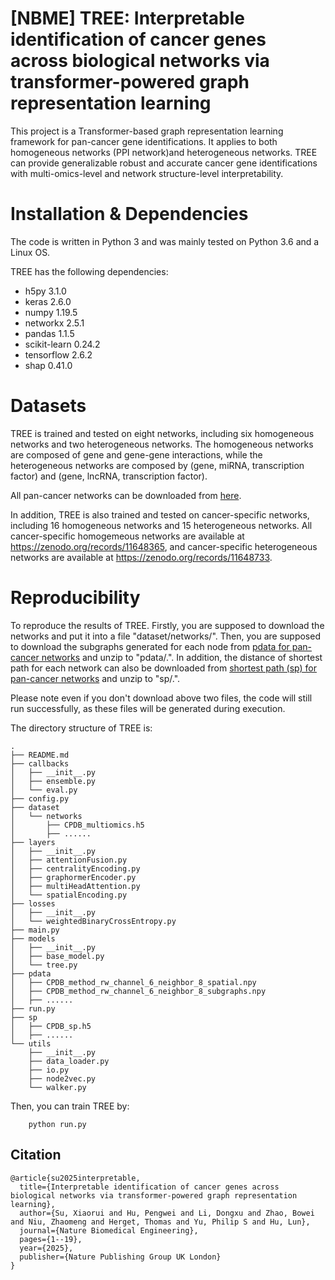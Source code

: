 # [NBME] 	TREE: Interpretable identification of cancer genes across biological networks via transformer-powered graph representation learning
This project is a Transformer-based graph representation learning framework for pan-cancer gene identifications. It applies to both homogeneous networks (PPI network)and heterogeneous networks. TREE can provide generalizable robust and accurate cancer gene identifications with multi-omics-level and network structure-level interpretability. 

# Installation & Dependencies
The code is written in Python 3 and was mainly tested on Python 3.6 and a Linux OS. 

TREE has the following dependencies:
* h5py 3.1.0
* keras 2.6.0
* numpy 1.19.5
* networkx 2.5.1
* pandas 1.1.5
* scikit-learn 0.24.2
* tensorflow 2.6.2
* shap 0.41.0


# Datasets
TREE is trained and tested on eight networks, including six homogeneous networks and two heterogeneous networks. The homogeneous networks are composed of gene and gene-gene interactions, while the heterogeneous networks are composed by (gene, miRNA, transcription factor) and (gene, lncRNA, transcription factor).

All pan-cancer networks can be downloaded from [here](https://zenodo.org/records/11648891).

In addition, TREE is also trained and tested on cancer-specific networks, including 16 homogeneous networks and 15 heterogeneous networks. All cancer-specific homogemeous networks are available at https://zenodo.org/records/11648365, and cancer-specific heterogeneous networks are available at https://zenodo.org/records/11648733.

# Reproducibility
To reproduce the results of TREE. Firstly, you are supposed to download the networks and put it into a file "dataset/networks/". Then, you are supposed to download the subgraphs generated for each node from [pdata for pan-cancer networks](https://zenodo.org/records/15045885) and unzip to "pdata/.". In addition, the distance of shortest path for each network can also be downloaded from [shortest path (sp) for pan-cancer networks](https://zenodo.org/records/15045711) and unzip to "sp/.". 

Please note even if you don't download above two files, the code will still run successfully, as these files will be generated during execution.


The directory structure of TREE is:
```
.
├── README.md
├── callbacks
│   ├── __init__.py
│   ├── ensemble.py
│   └── eval.py
├── config.py
├── dataset
│   └── networks
│       ├── CPDB_multiomics.h5
│       ├── ......
├── layers
│   ├── __init__.py
│   ├── attentionFusion.py
│   ├── centralityEncoding.py
│   ├── graphormerEncoder.py
│   ├── multiHeadAttention.py
│   └── spatialEncoding.py
├── losses
│   ├── __init__.py
│   └── weightedBinaryCrossEntropy.py
├── main.py
├── models
│   ├── __init__.py
│   ├── base_model.py
│   └── tree.py
├── pdata
│   ├── CPDB_method_rw_channel_6_neighbor_8_spatial.npy
│   ├── CPDB_method_rw_channel_6_neighbor_8_subgraphs.npy
│   ├── ......
├── run.py
├── sp
│   ├── CPDB_sp.h5
│   ├── ......
└── utils
    ├── __init__.py
    ├── data_loader.py
    ├── io.py
    ├── node2vec.py
    └── walker.py

```
Then, you can train TREE by:
```
    python run.py
```
## Citation
```
@article{su2025interpretable,
  title={Interpretable identification of cancer genes across biological networks via transformer-powered graph representation learning},
  author={Su, Xiaorui and Hu, Pengwei and Li, Dongxu and Zhao, Bowei and Niu, Zhaomeng and Herget, Thomas and Yu, Philip S and Hu, Lun},
  journal={Nature Biomedical Engineering},
  pages={1--19},
  year={2025},
  publisher={Nature Publishing Group UK London}
}
```
